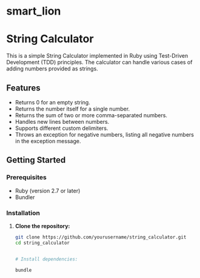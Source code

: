 # smart_lion

# String Calculator

This is a simple String Calculator implemented in Ruby using Test-Driven Development (TDD) principles. The calculator can handle various cases of adding numbers provided as strings.

## Features

- Returns 0 for an empty string.
- Returns the number itself for a single number.
- Returns the sum of two or more comma-separated numbers.
- Handles new lines between numbers.
- Supports different custom delimiters.
- Throws an exception for negative numbers, listing all negative numbers in the exception message.

## Getting Started

### Prerequisites

- Ruby (version 2.7 or later)
- Bundler

### Installation

1. **Clone the repository:**

   ```sh
   git clone https://github.com/yourusername/string_calculator.git
   cd string_calculator


   # Install dependencies:

   bundle
